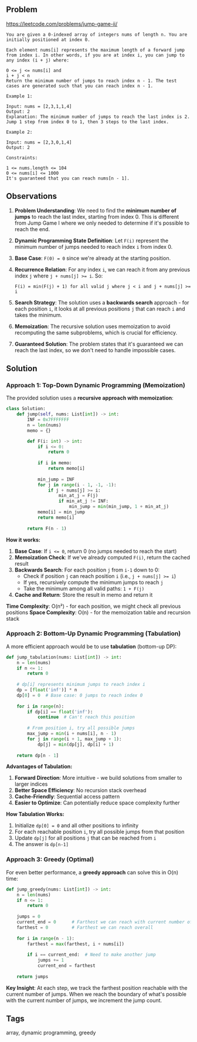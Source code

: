 ## Problem

https://leetcode.com/problems/jump-game-ii/

```
You are given a 0-indexed array of integers nums of length n. You are initially positioned at index 0.

Each element nums[i] represents the maximum length of a forward jump from index i. In other words, if you are at index i, you can jump to any index (i + j) where:

0 <= j <= nums[i] and
i + j < n
Return the minimum number of jumps to reach index n - 1. The test cases are generated such that you can reach index n - 1.

Example 1:

Input: nums = [2,3,1,1,4]
Output: 2
Explanation: The minimum number of jumps to reach the last index is 2. Jump 1 step from index 0 to 1, then 3 steps to the last index.

Example 2:

Input: nums = [2,3,0,1,4]
Output: 2

Constraints:

1 <= nums.length <= 104
0 <= nums[i] <= 1000
It's guaranteed that you can reach nums[n - 1].
```

## Observations

1. **Problem Understanding**: We need to find the **minimum number of jumps** to reach the last index, starting from index 0. This is different from Jump Game I where we only needed to determine if it's possible to reach the end.

2. **Dynamic Programming State Definition**: Let `F(i)` represent the minimum number of jumps needed to reach index `i` from index 0.

3. **Base Case**: `F(0) = 0` since we're already at the starting position.

4. **Recurrence Relation**: For any index `i`, we can reach it from any previous index `j` where `j + nums[j] >= i`. So:
   ```
   F(i) = min(F(j) + 1) for all valid j where j < i and j + nums[j] >= i
   ```

5. **Search Strategy**: The solution uses a **backwards search** approach - for each position `i`, it looks at all previous positions `j` that can reach `i` and takes the minimum.

6. **Memoization**: The recursive solution uses memoization to avoid recomputing the same subproblems, which is crucial for efficiency.

7. **Guaranteed Solution**: The problem states that it's guaranteed we can reach the last index, so we don't need to handle impossible cases.

## Solution

### Approach 1: Top-Down Dynamic Programming (Memoization)

The provided solution uses a **recursive approach with memoization**:

```python
class Solution:
    def jump(self, nums: List[int]) -> int:
        INF = 0x7FFFFFFF
        n = len(nums)
        memo = {}

        def F(i: int) -> int:
            if i <= 0:
                return 0
            
            if i in memo:
                return memo[i]
            
            min_jump = INF
            for j in range(i - 1, -1, -1):
                if j + nums[j] >= i:
                    min_at_j = F(j)
                    if min_at_j != INF:
                        min_jump = min(min_jump, 1 + min_at_j)
            memo[i] = min_jump
            return memo[i]
        
        return F(n - 1)
```

**How it works:**
1. **Base Case**: If `i <= 0`, return 0 (no jumps needed to reach the start)
2. **Memoization Check**: If we've already computed `F(i)`, return the cached result
3. **Backwards Search**: For each position `j` from `i-1` down to 0:
   - Check if position `j` can reach position `i` (i.e., `j + nums[j] >= i`)
   - If yes, recursively compute the minimum jumps to reach `j`
   - Take the minimum among all valid paths: `1 + F(j)`
4. **Cache and Return**: Store the result in memo and return it

**Time Complexity**: O(n²) - for each position, we might check all previous positions
**Space Complexity**: O(n) - for the memoization table and recursion stack

### Approach 2: Bottom-Up Dynamic Programming (Tabulation)

A more efficient approach would be to use **tabulation** (bottom-up DP):

```python
def jump_tabulation(nums: List[int]) -> int:
    n = len(nums)
    if n <= 1:
        return 0
    
    # dp[i] represents minimum jumps to reach index i
    dp = [float('inf')] * n
    dp[0] = 0  # Base case: 0 jumps to reach index 0
    
    for i in range(n):
        if dp[i] == float('inf'):
            continue  # Can't reach this position
            
        # From position i, try all possible jumps
        max_jump = min(i + nums[i], n - 1)
        for j in range(i + 1, max_jump + 1):
            dp[j] = min(dp[j], dp[i] + 1)
    
    return dp[n - 1]
```

**Advantages of Tabulation:**
1. **Forward Direction**: More intuitive - we build solutions from smaller to larger indices
2. **Better Space Efficiency**: No recursion stack overhead
3. **Cache-Friendly**: Sequential access pattern
4. **Easier to Optimize**: Can potentially reduce space complexity further

**How Tabulation Works:**
1. Initialize `dp[0] = 0` and all other positions to infinity
2. For each reachable position `i`, try all possible jumps from that position
3. Update `dp[j]` for all positions `j` that can be reached from `i`
4. The answer is `dp[n-1]`

### Approach 3: Greedy (Optimal)

For even better performance, a **greedy approach** can solve this in O(n) time:

```python
def jump_greedy(nums: List[int]) -> int:
    n = len(nums)
    if n <= 1:
        return 0
    
    jumps = 0
    current_end = 0      # Farthest we can reach with current number of jumps
    farthest = 0         # Farthest we can reach overall
    
    for i in range(n - 1):
        farthest = max(farthest, i + nums[i])
        
        if i == current_end:  # Need to make another jump
            jumps += 1
            current_end = farthest
    
    return jumps
```

**Key Insight**: At each step, we track the farthest position reachable with the current number of jumps. When we reach the boundary of what's possible with the current number of jumps, we increment the jump count.

## Tags

array, dynamic programming, greedy